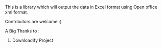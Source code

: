 This is a library which will output the data in Excel format using Open office xml format.

Contributors are welcome :)


A Big Thanks to :

1) Downloadify Project